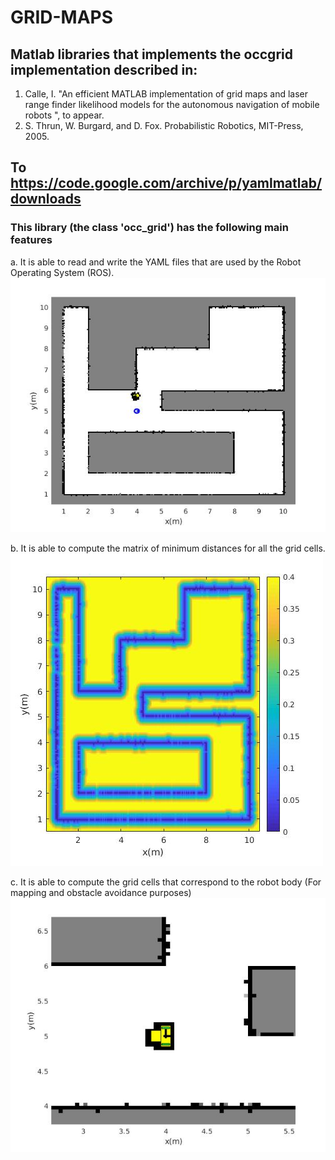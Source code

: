 # GRID-MAPS
## Matlab libraries that implements the occgrid implementation described in:

1. Calle, I. "An efficient MATLAB implementation of grid maps and laser range finder likelihood models for the autonomous navigation of mobile robots ", to appear.
2. S. Thrun, W. Burgard, and D. Fox. Probabilistic Robotics, MIT-Press, 2005.


To 
https://code.google.com/archive/p/yamlmatlab/downloads
---
### This library (the class 'occ_grid') has the following main features

  a. It is able to read and write the YAML files that are used by the Robot Operating System (ROS).
![Alt text](grid_map.jpg?raw=true "Title")

  b. It is able to compute the matrix of minimum distances for all the grid cells.
![Alt text](min_distances.jpg?raw=true "Title")

  c. It is able to compute the grid cells that correspond to the robot body (For mapping and obstacle avoidance purposes)
![Alt text](robot_space.jpg?raw=true "Title")
